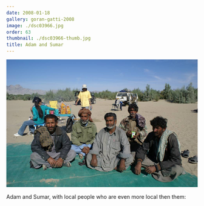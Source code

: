 ```yaml
---
date: 2008-01-18
gallery: goran-gatti-2008
image: ./dsc03966.jpg
order: 63
thumbnail: ./dsc03966-thumb.jpg
title: Adam and Sumar
---
```


![Adam and Sumar](./dsc03966.jpg)

Adam and Sumar, with local people who are even more local then them: